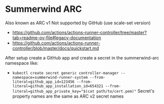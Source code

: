 # Summerwind ARC
Also known as ARC v1
Not supported by GitHub (use scale-set version)


- https://github.com/actions/actions-runner-controller/tree/master?tab=readme-ov-file#legacy-documentation
- https://github.com/actions/actions-runner-controller/blob/master/docs/quickstart.md



After setup create a GitHub app and create a secret in the summerwind-arc namespace like:
  - `kubectl create secret generic controller-manager --namespace=summerwind-runner-system --from-literal=github_app_id=123456 --from-literal=github_app_installation_id=654321 --from-literal=github_app_private_key="$(cat path/to/cert.pem)"`
Secret's property names are the same as ARC v2 secret names
